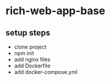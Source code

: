 # rich-web-app-base

## setup steps
- clone project
- npm init
- add nginx files
- add Dockerfile
- add docker-compose.yml

